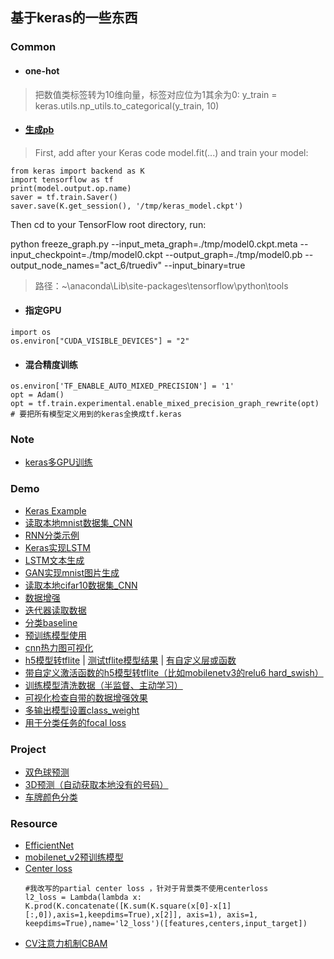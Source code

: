 ## 基于keras的一些东西

### Common

* #### one-hot
>把数值类标签转为10维向量，标签对应位为1其余为0:
>y_train = keras.utils.np_utils.to_categorical(y_train, 10)

* #### [生成pb](https://www.e-learn.cn/content/wangluowenzhang/193206)
>First, add after your Keras code model.fit(...) and train your model:
```pyhton
from keras import backend as K
import tensorflow as tf
print(model.output.op.name)
saver = tf.train.Saver()
saver.save(K.get_session(), '/tmp/keras_model.ckpt')
```
Then cd to your TensorFlow root directory, run:

python freeze_graph.py --input_meta_graph=./tmp/model0.ckpt.meta --input_checkpoint=./tmp/model0.ckpt --output_graph=./tmp/model0.pb --output_node_names="act_6/truediv" --input_binary=true

>路径：~\anaconda\Lib\site-packages\tensorflow\python\tools

* #### 指定GPU
```pyhton
import os
os.environ["CUDA_VISIBLE_DEVICES"] = "2"
```

* #### 混合精度训练
```pyhton
os.environ['TF_ENABLE_AUTO_MIXED_PRECISION'] = '1'
opt = Adam()
opt = tf.train.experimental.enable_mixed_precision_graph_rewrite(opt)
# 要把所有模型定义用到的keras全换成tf.keras
```



### Note
* [keras多GPU训练](./note/keras_multiGPU.md)

### Demo

* [Keras Example](./keras_example.ipynb)
* [读取本地mnist数据集_CNN](./demo/keras_mnist.ipynb)
* [RNN分类示例](./demo/RNN_classify.ipynb)
* [Keras实现LSTM](./demo/lstm_word_embedding.ipynb)
* [LSTM文本生成](./demo/Word_Language_Modelling_LSTM.ipynb)
* [GAN实现mnist图片生成](./demo/Keras_GAN.ipynb)
* [读取本地cifar10数据集_CNN](./demo/keras_cifar10.ipynb)
* [数据增强](./demo/data_aug.py)
* [迭代器读取数据](./demo/data_generator.py)
* [分类baseline](./baseline/)
* [预训练模型使用](./demo/pretrain.py)
* [cnn热力图可视化](./demo/cam_heatmap.py)
* [h5模型转tflite](./demo/h5_to_tflite.py) | [测试tflite模型结果](./demo/tflite_pre.py) | [有自定义层或函数](https://blog.csdn.net/killfunst/article/details/94295861)
* [带自定义激活函数的h5模型转tflite（比如mobilenetv3的relu6 hard_swish）](./demo/h5_customer_to_tflite.py)
* [训练模型清洗数据（半监督、主动学习）](./demo/clearData.py) 
* [可视化检查自带的数据增强效果](./demo/show_keras_data.py)
* [多输出模型设置class_weight](./demo/multi_output_class_weight.py)
* [用于分类任务的focal loss](./demo/classify_focal_loss.py)
 
### Project
* [双色球预测](./project/Caipiao_nn.ipynb)
* [3D预测（自动获取本地没有的号码）](./project/3D_predict.py)
* [车牌颜色分类](./project/plate_color.ipynb)

### Resource
* [EfficientNet](https://github.com/titu1994/keras-efficientnets)
* [mobilenet_v2预训练模型](https://github.com/JonathanCMitchell/mobilenet_v2_keras/releases)
* [Center loss](https://github.com/shamangary/Keras-MNIST-center-loss-with-visualization/blob/master/TYY_mnist.py)
    ```
    #我改写的partial center loss ，针对于背景类不使用centerloss
    l2_loss = Lambda(lambda x: K.prod(K.concatenate([K.sum(K.square(x[0]-x[1][:,0]),axis=1,keepdims=True),x[2]], axis=1), axis=1, keepdims=True),name='l2_loss')([features,centers,input_target])
    ```
* [CV注意力机制CBAM](https://github.com/kobiso/CBAM-keras)
